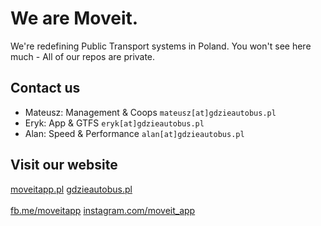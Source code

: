 # We are Moveit.
We're redefining Public Transport systems in Poland.
You won't see here much - All of our repos are private.

## Contact us
- Mateusz: Management & Coops `mateusz[at]gdzieautobus.pl`
- Eryk: App & GTFS `eryk[at]gdzieautobus.pl`
- Alan: Speed & Performance `alan[at]gdzieautobus.pl`
<!-- - Filip: API & ML/AI `filip[at]gdzieautobus.pl` bye bye :( -->

## Visit our website
[moveitapp.pl](https://moveitapp.pl)
[gdzieautobus.pl](https://gdzieautobus.pl)
<br>
<br>
[fb.me/moveitapp](https://fb.me/moveitapp)
[instagram.com/moveit_app](instagram.com/moveit_app/)
